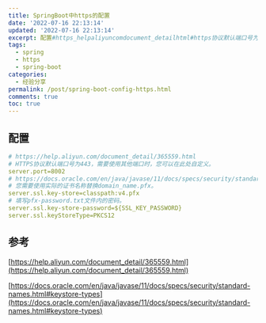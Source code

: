 ```yaml
---
title: SpringBoot中https的配置
date: '2022-07-16 22:13:14'
updated: '2022-07-16 22:13:14'
excerpt: 配置#https_helpaliyuncomdocument_detailhtml#https协议默认端口号为需要使用其他端口时您可以在此处自定义。serverport=#https_docsoraclecomenjavajavasedocsspecssecuritystandardnameshtml#keystoretypes#您需要使用实际的证书名称替换domain_namepfx。serversslkeystore=classpath_vpfx#填写pfxpasswordtxt文件内的密码。serv
tags:
  - spring
  - https
  - spring-boot
categories:
  - 经验分享
permalink: /post/spring-boot-config-https.html
comments: true
toc: true
---
```

## 配置

```yaml
# https://help.aliyun.com/document_detail/365559.html
# HTTPS协议默认端口号为443，需要使用其他端口时，您可以在此处自定义。
server.port=8002
# https://docs.oracle.com/en/java/javase/11/docs/specs/security/standard-names.html#keystore-types
# 您需要使用实际的证书名称替换domain_name.pfx。
server.ssl.key-store=classpath:v4.pfx
# 填写pfx-password.txt文件内的密码。
server.ssl.key-store-password=${SSL_KEY_PASSWORD}
server.ssl.keyStoreType=PKCS12
```

## 参考

[https://help.aliyun.com/document_detail/365559.html](https://help.aliyun.com/document_detail/365559.html)

[https://docs.oracle.com/en/java/javase/11/docs/specs/security/standard-names.html#keystore-types](https://docs.oracle.com/en/java/javase/11/docs/specs/security/standard-names.html#keystore-types)

‍